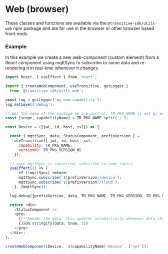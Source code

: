 # Web (browser)

These classes and functions are available via the `@transitive-sdk/utils-web` npm package and are for use in the browser or other browser based front-ends.

### Example

In this example we create a new web-component (custom element) from a React component using mqttSync to subscribe to some data and re-rendering it in real-time whenever it changes.

```js
import React, { useEffect } from 'react';

import { createWebComponent, useTransitive, getLogger }
  from '@transitive-sdk/utils-web';

const log = getLogger('my-new-capability');
log.setLevel('debug');

// Get the name of the package we are part of. TR_PKG_NAME is set by esbuild.
const [scope, capabilityName] = TR_PKG_NAME.split('/');

const Device = ({jwt, id, host, ssl}) => {

  const { mqttSync, data, StatusComponent, prefixVersion } =
    useTransitive({ jwt, id, host, ssl,
      capability: TR_PKG_NAME,
      versionNS: TR_PKG_VERSION_NS
    });

  // once mqttSync is connected, subscribe to some topics
  useEffect(() => {
      if (!mqttSync) return;
      mqttSync.subscribe(`${prefixVersion}/device`);
      mqttSync.subscribe(`${prefixVersion}/cloud`);
    }, [mqttSync]);

  log.debug({prefixVersion, data, TR_PKG_NAME, TR_PKG_VERSION, TR_PKG_VERSION_NS});

  return <div>
    <StatusComponent />
    <pre>
      {/* Render the data. This updates automatically whenever data changes. */}
      {JSON.stringify(data, true, 2)}
    </pre>
  </div>;
};

createWebComponent(Device, `${capabilityName}-device`, ['jwt']);
```

